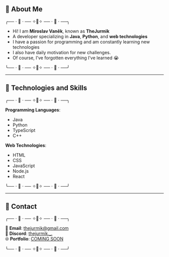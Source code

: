 ## 📙 About Me
╭── ⋅ 🍞 ⋅ ── ✧🥐✧ ── ⋅ 🍯 ⋅ ──╮  

  - Hi! I am **Miroslav Vaněk**, known as **TheJurmik**  
  - A developer specializing in **Java**, **Python**, and **web technologies**  
  - I have a passion for programming and am constantly learning new technologies  
  - I also have daily motivation for new challenges.  
  - Of course, I’ve forgotten everything I’ve learned 😭  

╰── ⋅ 🍞 ⋅ ── ✧🥐✧ ── ⋅ 🍯 ⋅ ──╯  

---  

## 🎃 Technologies and Skills  
╭── ⋅ 🍞 ⋅ ── ✧🥐✧ ── ⋅ 🍯 ⋅ ──╮  

**Programming Languages**:  
- Java  
- Python  
- TypeScript  
- C++  

**Web Technologies**:  
- HTML  
- CSS  
- JavaScript  
- Node.js  
- React  

╰── ⋅ 🍞 ⋅ ── ✧🥐✧ ── ⋅ 🍯 ⋅ ──╯  

---  

## 🍊 Contact  
╭── ⋅ 🍞 ⋅ ── ✧🥐✧ ── ⋅ 🍯 ⋅ ──╮  

📧 **Email**: thejurmik@gmail.com  
💼 **Discord**: [thejurmik._.](https://discord.com/users/1288493825337196566)  
🌐 **Portfolio**: [COMING SOON](#)  

╰── ⋅ 🍞 ⋅ ── ✧🥐✧ ── ⋅ 🍯 ⋅ ──╯
